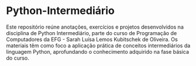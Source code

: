 # Python-Intermediário
Este repositório reúne anotações, exercícios e projetos desenvolvidos na disciplina de Python Intermediário, parte do curso de Programação de Computadores da EFG - Sarah Luísa Lemos Kubitschek de Oliveira. Os materiais têm como foco a aplicação prática de conceitos intermediários da linguagem Python, aprofundando o conhecimento adquirido na fase básica do curso.
